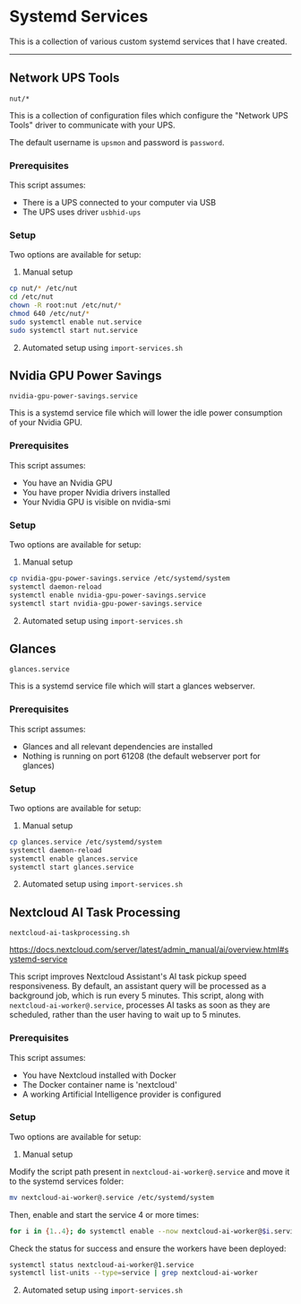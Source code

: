 # Systemd Services

This is a collection of various custom systemd services that I have created.

---

## Network UPS Tools
`nut/*`

This is a collection of configuration files which configure the "Network UPS Tools" driver to communicate with your UPS.

The default username is `upsmon` and password is `password`.

### Prerequisites
This script assumes:
- There is a UPS connected to your computer via USB
- The UPS uses driver `usbhid-ups`

### Setup
Two options are available for setup:

1. Manual setup
```sh
cp nut/* /etc/nut
cd /etc/nut
chown -R root:nut /etc/nut/*
chmod 640 /etc/nut/*
sudo systemctl enable nut.service
sudo systemctl start nut.service
```
2. Automated setup using `import-services.sh`


## Nvidia GPU Power Savings
`nvidia-gpu-power-savings.service`

This is a systemd service file which will lower the idle power consumption of your Nvidia GPU.

### Prerequisites
This script assumes:
- You have an Nvidia GPU
- You have proper Nvidia drivers installed
- Your Nvidia GPU is visible on nvidia-smi

### Setup
Two options are available for setup:

1. Manual setup
```sh
cp nvidia-gpu-power-savings.service /etc/systemd/system
systemctl daemon-reload
systemctl enable nvidia-gpu-power-savings.service
systemctl start nvidia-gpu-power-savings.service
```
2. Automated setup using `import-services.sh`


## Glances
`glances.service`

This is a systemd service file which will start a glances webserver.

### Prerequisites
This script assumes:
- Glances and all relevant dependencies are installed
- Nothing is running on port 61208 (the default webserver port for glances)

### Setup
Two options are available for setup:

1. Manual setup
```sh
cp glances.service /etc/systemd/system
systemctl daemon-reload
systemctl enable glances.service
systemctl start glances.service
```
2. Automated setup using `import-services.sh`


## Nextcloud AI Task Processing
`nextcloud-ai-taskprocessing.sh`

https://docs.nextcloud.com/server/latest/admin_manual/ai/overview.html#systemd-service

This script improves Nextcloud Assistant's AI task pickup speed responsiveness. By default, an assistant query will be processed as a background job, which is run every 5 minutes. This script, along with `nextcloud-ai-worker@.service`, processes AI tasks as soon as they are scheduled, rather than the user having to wait up to 5 minutes.

### Prerequisites
This script assumes:
- You have Nextcloud installed with Docker
- The Docker container name is 'nextcloud'
- A working Artificial Intelligence provider is configured

### Setup
Two options are available for setup:

1. Manual setup

Modify the script path present in `nextcloud-ai-worker@.service` and move it to the systemd services folder:

```sh
mv nextcloud-ai-worker@.service /etc/systemd/system
```

Then, enable and start the service 4 or more times:

```sh
for i in {1..4}; do systemctl enable --now nextcloud-ai-worker@$i.service; done
```

Check the status for success and ensure the workers have been deployed:

```sh
systemctl status nextcloud-ai-worker@1.service
systemctl list-units --type=service | grep nextcloud-ai-worker
```

2. Automated setup using `import-services.sh`
